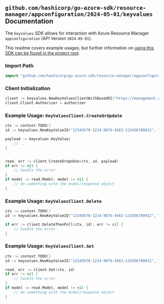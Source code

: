 
## `github.com/hashicorp/go-azure-sdk/resource-manager/appconfiguration/2024-05-01/keyvalues` Documentation

The `keyvalues` SDK allows for interaction with Azure Resource Manager `appconfiguration` (API Version `2024-05-01`).

This readme covers example usages, but further information on [using this SDK can be found in the project root](https://github.com/hashicorp/go-azure-sdk/tree/main/docs).

### Import Path

```go
import "github.com/hashicorp/go-azure-sdk/resource-manager/appconfiguration/2024-05-01/keyvalues"
```


### Client Initialization

```go
client := keyvalues.NewKeyValuesClientWithBaseURI("https://management.azure.com")
client.Client.Authorizer = authorizer
```


### Example Usage: `KeyValuesClient.CreateOrUpdate`

```go
ctx := context.TODO()
id := keyvalues.NewKeyValueID("12345678-1234-9876-4563-123456789012", "example-resource-group", "configStoreName", "keyValueName")

payload := keyvalues.KeyValue{
	// ...
}


read, err := client.CreateOrUpdate(ctx, id, payload)
if err != nil {
	// handle the error
}
if model := read.Model; model != nil {
	// do something with the model/response object
}
```


### Example Usage: `KeyValuesClient.Delete`

```go
ctx := context.TODO()
id := keyvalues.NewKeyValueID("12345678-1234-9876-4563-123456789012", "example-resource-group", "configStoreName", "keyValueName")

if err := client.DeleteThenPoll(ctx, id); err != nil {
	// handle the error
}
```


### Example Usage: `KeyValuesClient.Get`

```go
ctx := context.TODO()
id := keyvalues.NewKeyValueID("12345678-1234-9876-4563-123456789012", "example-resource-group", "configStoreName", "keyValueName")

read, err := client.Get(ctx, id)
if err != nil {
	// handle the error
}
if model := read.Model; model != nil {
	// do something with the model/response object
}
```

